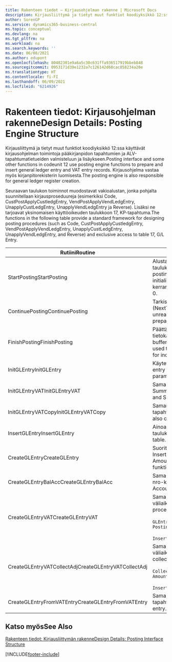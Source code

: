 ```yaml
---
title: Rakenteen tiedot – Kirjausohjelman rakenne | Microsoft Docs
description: Kirjausliittymä ja tietyt muut funktiot koodiyksikkö 12:ssa käyttävät kirjausohjelman toimintoja pääkirjanpidon tapahtumien ja ALV-tapahtumatietueiden valmisteluun ja lisäykseen. Kirjausohjelma vastaa myös kirjanpitorekisterin luomisesta.
author: SorenGP
ms.service: dynamics365-business-central
ms.topic: conceptual
ms.devlang: na
ms.tgt_pltfrm: na
ms.workload: na
ms.search.keywords: ''
ms.date: 06/08/2021
ms.author: edupont
ms.openlocfilehash: 80482301e9a6a5c30c631ffa936517919bbeb848
ms.sourcegitcommit: 0953171d39e1232a7c126142d68cac858234a20e
ms.translationtype: HT
ms.contentlocale: fi-FI
ms.lasthandoff: 06/09/2021
ms.locfileid: "6214926"
---
```

# <a name="design-details-posting-engine-structure"></a><span data-ttu-id="726a2-104">Rakenteen tiedot: Kirjausohjelman rakenne</span><span class="sxs-lookup"><span data-stu-id="726a2-104">Design Details: Posting Engine Structure</span></span>
<span data-ttu-id="726a2-105">Kirjausliittymä ja tietyt muut funktiot koodiyksikkö 12:ssa käyttävät kirjausohjelman toimintoja pääkirjanpidon tapahtumien ja ALV-tapahtumatietueiden valmisteluun ja lisäykseen.</span><span class="sxs-lookup"><span data-stu-id="726a2-105">Posting interface and some other functions in codeunit 12 use posting engine functions to prepare and insert general ledger entry and VAT entry records.</span></span> <span data-ttu-id="726a2-106">Kirjausohjelma vastaa myös kirjanpitorekisterin luomisesta.</span><span class="sxs-lookup"><span data-stu-id="726a2-106">The posting engine is also responsible for general ledger register creation.</span></span>  
  
 <span data-ttu-id="726a2-107">Seuraavan taulukon toiminnot muodostavat vakioalustan, jonka pohjalta suunnitellaan kirjausproseduureja (esimerkiksi Code, CustPostApplyCustledgEntry, VendPostApplyVendLedgEntry, UnapplyCustLedgEntry, UnapplyVendLedgEntry ja Reverse). Lisäksi ne tarjoavat yksinomaisen käyttöoikeuden taulukkoon 17, KP-tapahtuma.</span><span class="sxs-lookup"><span data-stu-id="726a2-107">The functions in the following table provide a standard framework for designing posting procedures (such as Code, CustPostApplyCustledgEntry, VendPostApplyVendLedgEntry, UnapplyCustLedgEntry, UnapplyVendLedgEntry, and Reverse) and exclusive access to table 17, G/L Entry.</span></span>  
  
|<span data-ttu-id="726a2-108">Rutiini</span><span class="sxs-lookup"><span data-stu-id="726a2-108">Routine</span></span>|<span data-ttu-id="726a2-109">Description</span><span class="sxs-lookup"><span data-stu-id="726a2-109">Description</span></span>|  
|-------------|---------------------------------------|  
|<span data-ttu-id="726a2-110">StartPosting</span><span class="sxs-lookup"><span data-stu-id="726a2-110">StartPosting</span></span>|<span data-ttu-id="726a2-111">Alustaa kirjauspuskurin TempGLEntryBuf, lukitsee G/L Entry- ja VAT Entry -taulukot ja alustaa kirjanpitojakson, KP-rekisterin ja vaihtokurssin.</span><span class="sxs-lookup"><span data-stu-id="726a2-111">Initializes posting buffer TempGLEntryBuf, locks G/L Entry and VAT Entry tables, and initializes Accounting Period, G/L Register, and Exchange Rate.</span></span> <span data-ttu-id="726a2-112">Tulisi kutsua vain kerran, sitten NextEntryNo on 0.</span><span class="sxs-lookup"><span data-stu-id="726a2-112">Should be called only once, then NextEntryNo is 0.</span></span>|  
|<span data-ttu-id="726a2-113">ContinuePosting</span><span class="sxs-lookup"><span data-stu-id="726a2-113">ContinuePosting</span></span>|<span data-ttu-id="726a2-114">Tarkistaa ja kirjaa edellisen tapahtuman lisäysksen ei-realisoitununeen ALV:n (NextTransactionNo) ja valmistelee seuraavan rivin kirjauksen.</span><span class="sxs-lookup"><span data-stu-id="726a2-114">Checks and posts unrealized VAT for previous transaction increment NextTransactionNo and prepares post of next line.</span></span>|  
|<span data-ttu-id="726a2-115">FinishPosting</span><span class="sxs-lookup"><span data-stu-id="726a2-115">FinishPosting</span></span>|<span data-ttu-id="726a2-116">Päättää kirjauksen lisäämällä kirjanpitotapahtumat väliaikaisesta puskurista tietokantataulukkoon.</span><span class="sxs-lookup"><span data-stu-id="726a2-116">Completes posting by inserting G/L entries from temporary buffer into database table.</span></span> <span data-ttu-id="726a2-117">Käytetään aina StartPosting-rutiinin kanssa.</span><span class="sxs-lookup"><span data-stu-id="726a2-117">Always used together with StartPosting.</span></span> <span data-ttu-id="726a2-118">Tarkistaa mahdolliset epäyhtenäisyydet.</span><span class="sxs-lookup"><span data-stu-id="726a2-118">Checks for inconsistencies.</span></span>|  
|<span data-ttu-id="726a2-119">InitGLEntry</span><span class="sxs-lookup"><span data-stu-id="726a2-119">InitGLEntry</span></span>|<span data-ttu-id="726a2-120">Käytetään alustamaan uusi KP-tapahtuma yleisen</span><span class="sxs-lookup"><span data-stu-id="726a2-120">Used to initialize new G/L entry for Gen.</span></span> <span data-ttu-id="726a2-121">päiväkirjan riville.</span><span class="sxs-lookup"><span data-stu-id="726a2-121">Jnl Line.</span></span> <span data-ttu-id="726a2-122">Palauttaa GLEntry:n parametrina.</span><span class="sxs-lookup"><span data-stu-id="726a2-122">Returns GLEntry as parameter.</span></span>|  
|<span data-ttu-id="726a2-123">InitGLEntryVAT</span><span class="sxs-lookup"><span data-stu-id="726a2-123">InitGLEntryVAT</span></span>|<span data-ttu-id="726a2-124">Sama kuin InitGLEntry, mutta määrittää myös vastatilin numeron ja SummarizeVAT-tiedon.</span><span class="sxs-lookup"><span data-stu-id="726a2-124">Same as InitGLEntry, but also assigns Bal. Account No. and SummarizeVAT.</span></span>|  
|<span data-ttu-id="726a2-125">InitGLEntryVATCopy</span><span class="sxs-lookup"><span data-stu-id="726a2-125">InitGLEntryVATCopy</span></span>|<span data-ttu-id="726a2-126">Samanlainen kuin InitGLEntryVAT, mutta myös kopioi kirjausryhmien tiedot ALV-tapahtumista ennen SummarizeVAT-toimintoa.</span><span class="sxs-lookup"><span data-stu-id="726a2-126">Similar to InitGLEntryVAT, but also copies posting groups data from VAT Entry before SummarizeVAT.</span></span>|  
|<span data-ttu-id="726a2-127">InsertGLEntry</span><span class="sxs-lookup"><span data-stu-id="726a2-127">InsertGLEntry</span></span>|<span data-ttu-id="726a2-128">Ainoa toiminto, joka lisää KP-tapahtuman yleiseen TempGLEntryBuf-taulukkoon.</span><span class="sxs-lookup"><span data-stu-id="726a2-128">The only function that inserts G/L entry into global TempGLEntryBuf table.</span></span> <span data-ttu-id="726a2-129">Käytä aina tätä toimintoa lisäämiseen.</span><span class="sxs-lookup"><span data-stu-id="726a2-129">Always use this function for insert.</span></span>|  
|<span data-ttu-id="726a2-130">CreateGLEntry</span><span class="sxs-lookup"><span data-stu-id="726a2-130">CreateGLEntry</span></span>|<span data-ttu-id="726a2-131">Suorittaa InitGLEntry-funktion, määrittää lisävaluutan summan ja sitten suorittaa InsertGLEntry-funktion.</span><span class="sxs-lookup"><span data-stu-id="726a2-131">Performs an InitGLEntry, assigns Additional Currency Amount, and then performs InsertGLEntry.</span></span> <span data-ttu-id="726a2-132">Korvaa useita koodirivejä yhdellä funktiokutsulla.</span><span class="sxs-lookup"><span data-stu-id="726a2-132">Replaces several lines of code with a single function call.</span></span>|  
|<span data-ttu-id="726a2-133">CreateGLEntryBalAcc</span><span class="sxs-lookup"><span data-stu-id="726a2-133">CreateGLEntryBalAcc</span></span>|<span data-ttu-id="726a2-134">Sama kuin CreateGLEntry, mutta myös määrittää Vastatilin tyyppi- ja Vastatilin nro-kentät.</span><span class="sxs-lookup"><span data-stu-id="726a2-134">Same as CreateGLEntry, but also assigns Bal. Account Type and Bal. Account No.</span></span>|  
|<span data-ttu-id="726a2-135">CreateGLEntryVAT</span><span class="sxs-lookup"><span data-stu-id="726a2-135">CreateGLEntryVAT</span></span>|<span data-ttu-id="726a2-136">Sama kuin CreateGLEntry, mutta kirjausryhmien lisäkäsittely ja tallennus väliaikaiseen ALV-puskuriin:</span><span class="sxs-lookup"><span data-stu-id="726a2-136">Same as CreateGLEntry, but with additional processing for posting groups and saving to temporary VAT buffer:</span></span><br /><br /> `GLEntry.CopyPostingGroupsFromDtldCVBuf(DtldCVLedgEntryBuf,GenJnlLine."Gen. Posting Type");`<br /><br /> `InsertVATEntriesFromTemp(DtldCVLedgEntryBuf,GLEntry);`|  
|<span data-ttu-id="726a2-137">CreateGLEntryVATCollectAdj</span><span class="sxs-lookup"><span data-stu-id="726a2-137">CreateGLEntryVATCollectAdj</span></span>|<span data-ttu-id="726a2-138">Sama kuin CreateGLEntry, mutta muutosten lisäkokoelmalla ja tallennus väliaikaiseen ALV-puskuriin:</span><span class="sxs-lookup"><span data-stu-id="726a2-138">Same as CreateGLEntry, but with additional collection of adjustments and saving to temporary VAT buffer:</span></span><br /><br /> `CollectAdjustment(AdjAmount,GLEntry.Amount,GLEntry."Additional-Currency Amount",OriginalDateSet);`<br /><br /> `InsertVATEntriesFromTemp(DtldCVLedgEntryBuf,GLEntry);`|  
|<span data-ttu-id="726a2-139">CreateGLEntryFromVATEntry</span><span class="sxs-lookup"><span data-stu-id="726a2-139">CreateGLEntryFromVATEntry</span></span>|<span data-ttu-id="726a2-140">Sama kuin CreateGLEntry, mutta myös kopioi kirjausryhmät ALV-tapahtumasta.</span><span class="sxs-lookup"><span data-stu-id="726a2-140">Same as CreateGLEntry, but also copies posting groups from VAT entry.</span></span>|  
  
## <a name="see-also"></a><span data-ttu-id="726a2-141">Katso myös</span><span class="sxs-lookup"><span data-stu-id="726a2-141">See Also</span></span>  
 [<span data-ttu-id="726a2-142">Rakenteen tiedot: Kirjausliittymän rakenne</span><span class="sxs-lookup"><span data-stu-id="726a2-142">Design Details: Posting Interface Structure</span></span>](design-details-posting-interface-structure.md)

[!INCLUDE[footer-include](includes/footer-banner.md)]